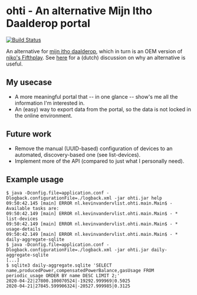 # ohti - An alternative Mijn Itho Daalderop portal

[![Build Status](https://travis-ci.com/kevinvandervlist/ohti.svg?token=kieE72RdKXcsawrKB9K3&branch=master)](https://travis-ci.com/kevinvandervlist/ohti)

An alternative for [mijn itho daalderop](https://mijn.ithodaalderop.nl/#/login), which in turn is an OEM version of [niko's Fifthplay](https://www.fifthplay.com/). 
See [here](https://tweakers.net/productreview/212044/itho-daalderop-spider-connect.html) for a (dutch) discussion on why an alternative is useful. 

## My usecase
* A more meaningful portal that -- in one glance -- show's me all the information I'm interested in. 
* An (easy) way to export data from the portal, so the data is not locked in the online environment. 

## Future work
* Remove the manual (UUID-based) configuration of devices to an automated, discovery-based one (see list-devices).
* Implement more of the API (compared to just what I personally need).

## Example usage

```
$ java -Dconfig.file=application.conf -Dlogback.configurationFile=./logback.xml -jar ohti.jar help
09:50:42.145 [main] ERROR nl.kevinvandervlist.ohti.main.Main$ - Available tasks are:
09:50:42.149 [main] ERROR nl.kevinvandervlist.ohti.main.Main$ - * list-devices
09:50:42.149 [main] ERROR nl.kevinvandervlist.ohti.main.Main$ - * usage-details
09:50:42.149 [main] ERROR nl.kevinvandervlist.ohti.main.Main$ - * daily-aggregate-sqlite
$ java -Dconfig.file=application.conf -Dlogback.configurationFile=./logback.xml -jar ohti.jar daily-aggregate-sqlite
[...]
$ sqlite3 daily-aggregate.sqlite 'SELECT name,producedPower,compensatedPowerBalance,gasUsage FROM periodic_usage ORDER BY name DESC LIMIT 2;'
2020-04-22|27800.100070524|-19292.999969|0.5025
2020-04-21|27845.599906324|-20527.999985|0.3125
```
